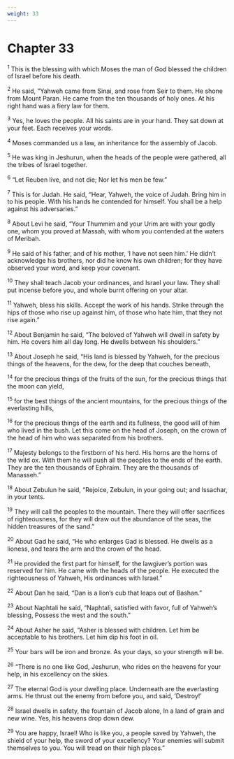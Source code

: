 ```yaml
---
weight: 33
---
```


# Chapter 33

<sup>1</sup> This is the blessing with which Moses the man of God blessed the children of Israel before his death. 

<sup>2</sup> He said, “Yahweh came from Sinai, and rose from Seir to them. He shone from Mount Paran. He came from the ten thousands of holy ones. At his right hand was a fiery law for them. 

<sup>3</sup> Yes, he loves the people. All his saints are in your hand. They sat down at your feet. Each receives your words. 

<sup>4</sup> Moses commanded us a law, an inheritance for the assembly of Jacob. 

<sup>5</sup> He was king in Jeshurun, when the heads of the people were gathered, all the tribes of Israel together. 

<sup>6</sup> “Let Reuben live, and not die; Nor let his men be few.” 

<sup>7</sup> This is for Judah. He said, “Hear, Yahweh, the voice of Judah. Bring him in to his people. With his hands he contended for himself. You shall be a help against his adversaries.” 

<sup>8</sup> About Levi he said, “Your Thummim and your Urim are with your godly one, whom you proved at Massah, with whom you contended at the waters of Meribah. 

<sup>9</sup> He said of his father, and of his mother, ‘I have not seen him.’ He didn’t acknowledge his brothers, nor did he know his own children; for they have observed your word, and keep your covenant. 

<sup>10</sup> They shall teach Jacob your ordinances, and Israel your law. They shall put incense before you, and whole burnt offering on your altar. 

<sup>11</sup> Yahweh, bless his skills. Accept the work of his hands. Strike through the hips of those who rise up against him, of those who hate him, that they not rise again.” 

<sup>12</sup> About Benjamin he said, “The beloved of Yahweh will dwell in safety by him. He covers him all day long. He dwells between his shoulders.” 

<sup>13</sup> About Joseph he said, “His land is blessed by Yahweh, for the precious things of the heavens, for the dew, for the deep that couches beneath, 

<sup>14</sup> for the precious things of the fruits of the sun, for the precious things that the moon can yield, 

<sup>15</sup> for the best things of the ancient mountains, for the precious things of the everlasting hills, 

<sup>16</sup> for the precious things of the earth and its fullness, the good will of him who lived in the bush. Let this come on the head of Joseph, on the crown of the head of him who was separated from his brothers. 

<sup>17</sup> Majesty belongs to the firstborn of his herd. His horns are the horns of the wild ox. With them he will push all the peoples to the ends of the earth. They are the ten thousands of Ephraim. They are the thousands of Manasseh.” 

<sup>18</sup> About Zebulun he said, “Rejoice, Zebulun, in your going out; and Issachar, in your tents. 

<sup>19</sup> They will call the peoples to the mountain. There they will offer sacrifices of righteousness, for they will draw out the abundance of the seas, the hidden treasures of the sand.” 

<sup>20</sup> About Gad he said, “He who enlarges Gad is blessed. He dwells as a lioness, and tears the arm and the crown of the head. 

<sup>21</sup> He provided the first part for himself, for the lawgiver’s portion was reserved for him. He came with the heads of the people. He executed the righteousness of Yahweh, His ordinances with Israel.” 

<sup>22</sup> About Dan he said, “Dan is a lion’s cub that leaps out of Bashan.” 

<sup>23</sup> About Naphtali he said, “Naphtali, satisfied with favor, full of Yahweh’s blessing, Possess the west and the south.” 

<sup>24</sup> About Asher he said, “Asher is blessed with children. Let him be acceptable to his brothers. Let him dip his foot in oil. 

<sup>25</sup> Your bars will be iron and bronze. As your days, so your strength will be. 

<sup>26</sup> “There is no one like God, Jeshurun, who rides on the heavens for your help, in his excellency on the skies. 

<sup>27</sup> The eternal God is your dwelling place. Underneath are the everlasting arms. He thrust out the enemy from before you, and said, ‘Destroy!’ 

<sup>28</sup> Israel dwells in safety, the fountain of Jacob alone, In a land of grain and new wine. Yes, his heavens drop down dew. 

<sup>29</sup> You are happy, Israel! Who is like you, a people saved by Yahweh, the shield of your help, the sword of your excellency? Your enemies will submit themselves to you. You will tread on their high places.” 


